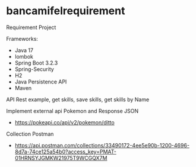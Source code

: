 # bancamifelrequirement

Requirement Project

Frameworks:

- Java 17
- lombok
- Spring Boot 3.2.3
- Spring-Security
- H2
- Java Persistence API
- Maven

API Rest example, get skills, save skills, get skills by Name

Implement external api Pokemon and Response JSON

 - https://pokeapi.co/api/v2/pokemon/ditto


Collection Postman

 - https://api.postman.com/collections/33490172-4ee5e90b-1200-4696-8d7a-74ce125a54b0?access_key=PMAT-01HRNSYJGMKW21975T9WCGQX7M